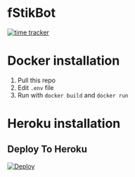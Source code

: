 # fStikBot
[![time tracker](https://wakatime.com/badge/github/LyoSU/fStikBot.svg)](https://wakatime.com/badge/github/LyoSU/fStikBot)


# Docker installation
1) Pull this repo
2) Edit `.env` file
3) Run with `docker build` and `docker run`

# Heroku installation

## Deploy To Heroku

[![Deploy](https://www.herokucdn.com/deploy/button.svg)](https://heroku.com/deploy)

